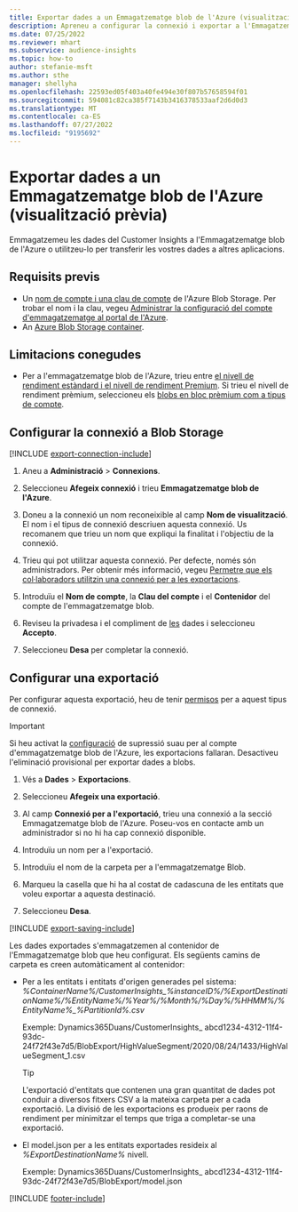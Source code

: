 ```yaml
---
title: Exportar dades a un Emmagatzematge blob de l'Azure (visualització prèvia)
description: Apreneu a configurar la connexió i exportar a l'Emmagatzematge blob.
ms.date: 07/25/2022
ms.reviewer: mhart
ms.subservice: audience-insights
ms.topic: how-to
author: stefanie-msft
ms.author: sthe
manager: shellyha
ms.openlocfilehash: 22593ed05f403a40fe494e30f807b57658594f01
ms.sourcegitcommit: 594081c82ca385f7143b3416378533aaf2d6d0d3
ms.translationtype: MT
ms.contentlocale: ca-ES
ms.lasthandoff: 07/27/2022
ms.locfileid: "9195692"
---
```

# <a name="export-data-to-an-azure-blob-storage-preview"></a>Exportar dades a un Emmagatzematge blob de l'Azure (visualització prèvia)

Emmagatzemeu les dades del Customer Insights a l'Emmagatzematge blob de l'Azure o utilitzeu-lo per transferir les vostres dades a altres aplicacions.

## <a name="prerequisites"></a>Requisits previs

- Un [nom de compte i una clau de compte](/azure/storage/blobs/create-data-lake-storage-account) de l'Azure Blob Storage. Per trobar el nom i la clau, vegeu [Administrar la configuració del compte d'emmagatzematge al portal de l'Azure](/azure/storage/common/storage-account-manage).
- An [Azure Blob Storage container](/azure/storage/blobs/storage-quickstart-blobs-portal#create-a-container).

## <a name="known-limitations"></a>Limitacions conegudes

- Per a l'emmagatzematge blob de l'Azure, trieu entre [el nivell de rendiment estàndard i el nivell de rendiment Premium](/azure/storage/blobs/storage-blob-performance-tiers). Si trieu el nivell de rendiment prèmium, seleccioneu els [blobs en bloc prèmium com a tipus de compte](/azure/storage/common/storage-account-overview#types-of-storage-accounts).

## <a name="set-up-connection-to-blob-storage"></a>Configurar la connexió a Blob Storage

[!INCLUDE [export-connection-include](includes/export-connection-admn.md)]

1. Aneu a **Administració** > **Connexions**.

1. Seleccioneu **Afegeix connexió** i trieu **Emmagatzematge blob de l'Azure**.

1. Doneu a la connexió un nom reconeixible al camp **Nom de visualització**. El nom i el tipus de connexió descriuen aquesta connexió. Us recomanem que trieu un nom que expliqui la finalitat i l'objectiu de la connexió.

1. Trieu qui pot utilitzar aquesta connexió. Per defecte, només són administradors. Per obtenir més informació, vegeu [Permetre que els col·laboradors utilitzin una connexió per a les exportacions](connections.md#allow-contributors-to-use-a-connection-for-exports).

1. Introduïu el **Nom de compte**, la **Clau del compte** i el **Contenidor** del compte de l'emmagatzematge blob.

1. Reviseu la privadesa i el compliment de [les](connections.md#data-privacy-and-compliance) dades i seleccioneu **Accepto**.

1. Seleccioneu **Desa** per completar la connexió.

## <a name="configure-an-export"></a>Configurar una exportació

Per configurar aquesta exportació, heu de tenir [permisos](export-destinations.md#set-up-a-new-export) per a aquest tipus de connexió.

> [!IMPORTANT]
> Si heu activat la [configuració](/azure/storage/blobs/soft-delete-blob-enable) de supressió suau per al compte d'emmagatzematge blob de l'Azure, les exportacions fallaran. Desactiveu l'eliminació provisional per exportar dades a blobs.

1. Vés a **Dades** > **Exportacions**.

1. Seleccioneu **Afegeix una exportació**.

1. Al camp **Connexió per a l'exportació**, trieu una connexió a la secció Emmagatzematge blob de l'Azure. Poseu-vos en contacte amb un administrador si no hi ha cap connexió disponible.

1. Introduïu un nom per a l'exportació.

1. Introduïu el nom de la carpeta per a l'emmagatzematge Blob.

1. Marqueu la casella que hi ha al costat de cadascuna de les entitats que voleu exportar a aquesta destinació.

1. Seleccioneu **Desa**.

[!INCLUDE [export-saving-include](includes/export-saving.md)]

Les dades exportades s'emmagatzemen al contenidor de l'Emmagatzematge blob que heu configurat. Els següents camins de carpeta es creen automàticament al contenidor:

- Per a les entitats i entitats d'origen generades pel sistema:   
  *%ContainerName%/CustomerInsights_%instanceID%/%ExportDestinationName%/%EntityName%/%Year%/%Month%/%Day%/%HHMM%/%EntityName%_%PartitionId%.csv*  

  Exemple: Dynamics365Duans/CustomerInsights_ abcd1234-4312-11f4-93dc-24f72f43e7d5/BlobExport/HighValueSegment/2020/08/24/1433/HighValueSegment_1.csv
  
  > [!TIP]
  > L'exportació d'entitats que contenen una gran quantitat de dades pot conduir a diversos fitxers CSV a la mateixa carpeta per a cada exportació. La divisió de les exportacions es produeix per raons de rendiment per minimitzar el temps que triga a completar-se una exportació.

- El model.json per a les entitats exportades resideix al *%ExportDestinationName%* nivell.  
  
  Exemple: Dynamics365Duans/CustomerInsights_ abcd1234-4312-11f4-93dc-24f72f43e7d5/BlobExport/model.json

[!INCLUDE [footer-include](includes/footer-banner.md)]
